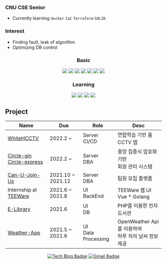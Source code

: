 ### CNU CSE Senior
- Currently learning `docker` `IaC` `Terraform` `SOLID`

### Interest
- Finding fault, leak of algorithm
- Optimizing DB control



 
<div align=center>
  
    
  <h3> Basic </h3>
  

  <img src="https://img.shields.io/badge/JAVA-007396?style=flat-square&logo=java&logoColor=white"> <img src="https://img.shields.io/badge/Python-3766AB?style=flat-square&logo=Python&logoColor=blue"/> <img src="https://img.shields.io/badge/Go-00ADD8?style=flat-square&logo=Go&logoColor=green"/> <img src="https://img.shields.io/badge/oracle-F80000?style=flat-square&logo=oracle&logoColor=white"> <img src="https://img.shields.io/badge/javascript-F7DF1E?style=flat-square&logo=javascript&logoColor=blue"> <img src="https://img.shields.io/badge/Amazon AWS-FFFFFF?style=flat-square&logo=Amazon%20AWS&logoColor=blue"/> <img src="https://img.shields.io/badge/vue.js-4FC08D?style=flat&logo=vue.js&logoColor=white">
  
  <h3> Learning </h3>
  
  <img src="https://img.shields.io/badge/Android-3DDC84?style=flat-square&logo=Android&logoColor=green"/> <img src="https://img.shields.io/badge/Spring-6DB33F?style=flat-square&logo=Spring&logoColor=green"/> <img src="https://img.shields.io/badge/c++-00599C?style=flat-square&logo=c%2B%2B&logoColor=white"/> <img src="https://img.shields.io/badge/react-61DAFB?style=flat-square&logo=react&logoColor=black"/> 


 


</div>

## Project

| Name 	| Due 	|  Role 	| Desc 	|
|-----------------------------------------|-------------|----------------------------|---------------------------------------------------	|
| [WhiteHCCTV](https://github.com/WhiteHCCTV)	| 2022.2 ~	|  Server<br>CI/CD 	| 연합학습 기반 홈CCTV 앱    	|
| [Circle-gin](https://github.com/probrainteam/circles-server)<br>[Circle-express](https://github.com/probrainteam/circles-server-node)	| 2022.2 ~	|  Server<br>DBA 	| 중앙 집중식 암호화 기반<br>회원 관리 시스템    	|
| [Can-U-Join-Us](https://github.com/Can-U-Join-Us/CUJU-Backend)	| 2021.10 ~ 2021.12	|  Server<br>DBA 	| 팀원 모집 플랫폼    	|
| Internship at [TEEWare](https://github.com/teeware-io)	| 2021.6 ~ 2021.8	|  UI<br>BackEnd 	| TEEWare 웹 UI  <br> Vue * Golang   	|
| [E-Library](https://github.com/201702083/E-Library) 	| 2021.6 	|  UI<br>DB 	| PHP를 이용한 전자도서관|
| [Weather-App](https://github.com/201702083/RN-WeatherApp) 	| 2021.5 ~ 2021.6 	|  UI<br>Data Processing 	| OpenWeather Api를 이용하여<br> 하루 치의 날씨 정보 제공	|

<div align=center>
  
  [![Tech Blog Badge](http://img.shields.io/badge/-Tech%20blog-black?style=flat-square&logo=tistory&link=https://coderhs.tistory.com/)](https://coderhs.tistory.com/)
  [![Gmail Badge](https://img.shields.io/badge/Gmail-d14836?style=flat-square&logo=Gmail&logoColor=white&link=mailto:chs29359685@gmail.com)](mailto:chs29359685@gmail.com)

</div>
